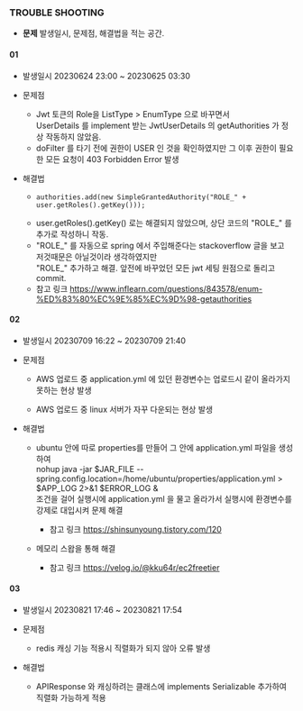 ### TROUBLE SHOOTING

- <b>문제</b> 발생일시, 문제점, 해결법을 적는 공간.

#### 01
- 발생일시 20230624 23:00 ~ 20230625 03:30

- 문제점
  - Jwt 토큰의 Role을 ListType > EnumType 으로 바꾸면서</br>
  UserDetails 를 implement 받는 JwtUserDetails 의 getAuthorities 가 정상 작동하지 않았음.</br>
  - doFilter 를 타기 전에 권한이 USER 인 것을 확인하였지만 그 이후 권한이 필요한 모든 요청이 403 Forbidden Error 발생

- 해결법
  -     authorities.add(new SimpleGrantedAuthority("ROLE_" + user.getRoles().getKey()));
  - user.getRoles().getKey() 로는 해결되지 않았으며, 상단 코드의 "ROLE_" 를 추가로 작성하니 작동.
  - "ROLE_" 를 자동으로 spring 에서 주입해준다는 stackoverflow 글을 보고 저것때문은 아닐것이라 생각하였지만</br>
    "ROLE_" 추가하고 해결. 앞전에 바꾸었던 모든 jwt 세팅 원점으로 돌리고 commit.
  - 참고 링크 https://www.inflearn.com/questions/843578/enum-%ED%83%80%EC%9E%85%EC%9D%98-getauthorities

#### 02
- 발생일시 20230709 16:22 ~ 20230709 21:40

- 문제점
  - AWS 업로드 중 application.yml 에 있던 환경변수는 업로드시 같이 올라가지 못하는 현상 발생

  - AWS 업로드 중 linux 서버가 자꾸 다운되는 현상 발생
- 해결법
  - ubuntu 안에 따로 properties를 만들어 그 안에 application.yml 파일을 생성하여
  </br> nohup java -jar $JAR_FILE --spring.config.location=/home/ubuntu/properties/application.yml > $APP_LOG 2>&1 $ERROR_LOG &
  </br> 조건을 걸어 실행시에 application.yml 을 물고 올라가서 실행시에 환경변수를 강제로 대입시켜 문제 해결
    - 참고 링크 https://shinsunyoung.tistory.com/120
    
  - 메모리 스왑을 통해 해결
    - 참고 링크 https://velog.io/@kku64r/ec2freetier

#### 03
- 발생일시 20230821 17:46 ~ 20230821 17:54

- 문제점
  - redis 캐싱 기능 적용시 직렬화가 되지 않아 오류 발생
  
- 해결법
  - APIResponse 와 캐싱하려는 클래스에 implements Serializable 추가하여 직렬화 가능하게 적용